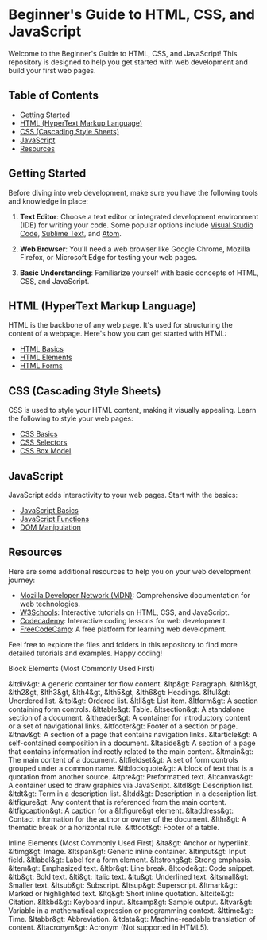 # Beginner's Guide to HTML, CSS, and JavaScript

Welcome to the Beginner's Guide to HTML, CSS, and JavaScript! This repository is designed to help you get started with web development and build your first web pages.

## Table of Contents
- [Getting Started](#getting-started)
- [HTML (HyperText Markup Language)](#html)
- [CSS (Cascading Style Sheets)](#css)
- [JavaScript](#javascript)
- [Resources](#resources)

## Getting Started

Before diving into web development, make sure you have the following tools and knowledge in place:

1. **Text Editor**: Choose a text editor or integrated development environment (IDE) for writing your code. Some popular options include [Visual Studio Code](https://code.visualstudio.com/), [Sublime Text](https://www.sublimetext.com/), and [Atom](https://atom.io/).

2. **Web Browser**: You'll need a web browser like Google Chrome, Mozilla Firefox, or Microsoft Edge for testing your web pages.

3. **Basic Understanding**: Familiarize yourself with basic concepts of HTML, CSS, and JavaScript.

## HTML (HyperText Markup Language)

HTML is the backbone of any web page. It's used for structuring the content of a webpage. Here's how you can get started with HTML:

- [HTML Basics](html-basics.md)
- [HTML Elements](html-elements.md)
- [HTML Forms](html-forms.md)

## CSS (Cascading Style Sheets)

CSS is used to style your HTML content, making it visually appealing. Learn the following to style your web pages:

- [CSS Basics](css-basics.md)
- [CSS Selectors](css-selectors.md)
- [CSS Box Model](css-box-model.md)

## JavaScript

JavaScript adds interactivity to your web pages. Start with the basics:

- [JavaScript Basics](javascript-basics.md)
- [JavaScript Functions](javascript-functions.md)
- [DOM Manipulation](dom-manipulation.md)

## Resources

Here are some additional resources to help you on your web development journey:

- [Mozilla Developer Network (MDN)](https://developer.mozilla.org/en-US/): Comprehensive documentation for web technologies.
- [W3Schools](https://www.w3schools.com/): Interactive tutorials on HTML, CSS, and JavaScript.
- [Codecademy](https://www.codecademy.com/): Interactive coding lessons for web development.
- [FreeCodeCamp](https://www.freecodecamp.org/): A free platform for learning web development.

Feel free to explore the files and folders in this repository to find more detailed tutorials and examples. Happy coding!

Block Elements (Most Commonly Used First)

&ltdiv&gt: A generic container for flow content.
&ltp&gt: Paragraph.
&lth1&gt, &lth2&gt, &lth3&gt, &lth4&gt, &lth5&gt, &lth6&gt: Headings.
&ltul&gt: Unordered list.
&ltol&gt: Ordered list.
&ltli&gt: List item.
&ltform&gt: A section containing form controls.
&lttable&gt: Table.
&ltsection&gt: A standalone section of a document.
&ltheader&gt: A container for introductory content or a set of navigational links.
&ltfooter&gt: Footer of a section or page.
&ltnav&gt: A section of a page that contains navigation links.
&ltarticle&gt: A self-contained composition in a document.
&ltaside&gt: A section of a page that contains information indirectly related to the main content.
&ltmain&gt: The main content of a document.
&ltfieldset&gt: A set of form controls grouped under a common name.
&ltblockquote&gt: A block of text that is a quotation from another source.
&ltpre&gt: Preformatted text.
&ltcanvas&gt: A container used to draw graphics via JavaScript.
&ltdl&gt: Description list.
&ltdt&gt: Term in a description list.
&ltdd&gt: Description in a description list.
&ltfigure&gt: Any content that is referenced from the main content.
&ltfigcaption&gt: A caption for a &ltfigure&gt element.
&ltaddress&gt: Contact information for the author or owner of the document.
&lthr&gt: A thematic break or a horizontal rule.
&lttfoot&gt: Footer of a table.



Inline Elements (Most Commonly Used First)
&lta&gt: Anchor or hyperlink.
&ltimg&gt: Image.
&ltspan&gt: Generic inline container.
&ltinput&gt: Input field.
&ltlabel&gt: Label for a form element.
&ltstrong&gt: Strong emphasis.
&ltem&gt: Emphasized text.
&ltbr&gt: Line break.
&ltcode&gt: Code snippet.
&ltb&gt: Bold text.
&lti&gt: Italic text.
&ltu&gt: Underlined text.
&ltsmall&gt: Smaller text.
&ltsub&gt: Subscript.
&ltsup&gt: Superscript.
&ltmark&gt: Marked or highlighted text.
&ltq&gt: Short inline quotation.
&ltcite&gt: Citation.
&ltkbd&gt: Keyboard input.
&ltsamp&gt: Sample output.
&ltvar&gt: Variable in a mathematical expression or programming context.
&lttime&gt: Time.
&ltabbr&gt: Abbreviation.
&ltdata&gt: Machine-readable translation of content.
&ltacronym&gt: Acronym (Not supported in HTML5).